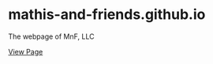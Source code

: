 # mathis-and-friends.github.io
The webpage of MnF, LLC

[View Page](http://mathis-and-friends.github.io/)
